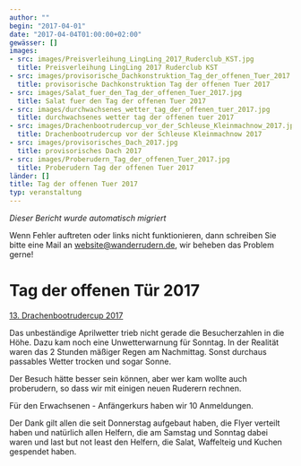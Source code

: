 ```yaml
---
author: ""
begin: "2017-04-01"
date: "2017-04-04T01:00:00+02:00"
gewässer: []
images:
- src: images/Preisverleihung_LingLing_2017_Ruderclub_KST.jpg
  title: Preisverleihung LingLing 2017 Ruderclub KST
- src: images/provisorische_Dachkonstruktion_Tag_der_offenen_Tuer_2017.jpg
  title: provisorische Dachkonstruktion Tag der offenen Tuer 2017
- src: images/Salat_fuer_den_Tag_der_offenen_Tuer_2017.jpg
  title: Salat fuer den Tag der offenen Tuer 2017
- src: images/durchwachsenes_wetter_tag_der_offenen_tuer_2017.jpg
  title: durchwachsenes wetter tag der offenen tuer 2017
- src: images/Drachenbootrudercup_vor_der_Schleuse_Kleinmachnow_2017.jpg
  title: Drachenbootrudercup vor der Schleuse Kleinmachnow 2017
- src: images/provisorisches_Dach_2017.jpg
  title: provisorisches Dach 2017
- src: images/Proberudern_Tag_der_offenen_Tuer_2017.jpg
  title: Proberudern Tag der offenen Tuer 2017
länder: []
title: Tag der offenen Tuer 2017
typ: veranstaltung
---
```



*Dieser Bericht wurde automatisch migriert*

Wenn Fehler auftreten oder links nicht funktionieren, dann schreiben Sie bitte eine Mail an website@wanderrudern.de, wir beheben das Problem gerne!



# Tag der offenen Tür 2017


[13. Drachenbootrudercup 2017](/berichte/2017/drachenboot_rudercup_2017)

Das unbeständige Aprilwetter trieb nicht gerade die Besucherzahlen in die Höhe. Dazu kam noch eine Unwetterwarnung für Sonntag. In der Realität waren das 2 Stunden mäßiger Regen am Nachmittag. Sonst durchaus passables Wetter trocken und sogar Sonne.

Der Besuch hätte besser sein können, aber wer kam wollte auch proberudern, so dass wir mit einigen neuen Ruderern rechnen.

Für den Erwachsenen - Anfängerkurs haben wir 10 Anmeldungen.

Der Dank gilt allen die seit Donnerstag aufgebaut haben, die Flyer verteilt haben und natürlich allen Helfern, die am Samstag und Sonntag dabei waren und last but not least den Helfern, die Salat, Waffelteig und Kuchen gespendet haben.